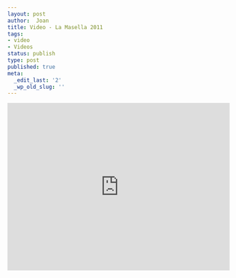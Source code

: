 ```yaml
---
layout: post
author:  Joan
title: Video - La Masella 2011
tags:
- video
- Videos
status: publish
type: post
published: true
meta:
  _edit_last: '2'
  _wp_old_slug: ''
---
```

<iframe src="http://player.vimeo.com/video/18578054?title=0&amp;byline=0&amp;color=679AF1&amp;portrait=0" width="500" height="377" frameborder="0"></iframe>